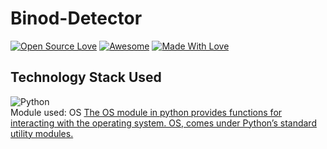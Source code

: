 # Binod-Detector
[![Open Source Love](https://badges.frapsoft.com/os/v2/open-source.svg?v=103)](https://github.com/smilegupta)
[![Awesome](https://cdn.rawgit.com/sindresorhus/awesome/d7305f38d29fed78fa85652e3a63e154dd8e8829/media/badge.svg)](https://github.com/smilegupta) [![Made With Love](https://img.shields.io/badge/Made%20With-Love-orange.svg)](https://github.com/smilegupta)


## Technology Stack Used

![Python](https://img.shields.io/badge/backend-python-black.svg?logo=python&style=flat-square) 
\
Module used: OS
[The OS module in python provides functions for interacting with the operating system. OS, comes under Python’s standard utility modules.](https://www.geeksforgeeks.org/os-module-python-examples/)
